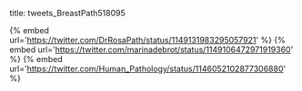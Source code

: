 title: tweets_BreastPath518095

{% embed url='https://twitter.com/DrRosaPath/status/1149131983295057921' %}
{% embed url='https://twitter.com/marinadebrot/status/1149106472971919360' %}
{% embed url='https://twitter.com/Human_Pathology/status/1146052102877306880' %}

